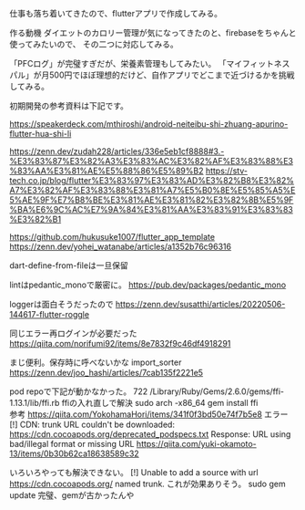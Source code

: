 仕事も落ち着いてきたので、flutterアプリで作成してみる。

作る動機
ダイエットのカロリー管理が気になってきたのと、firebaseをちゃんと使ってみたいので、
その二つに対応してみる。

「PFCログ」が完璧すぎだが、栄養素管理もしてみたい。
「マイフィットネスパル」が月500円でほぼ理想的だけど、自作アプリでどこまで近づけるかを挑戦してみる。

初期開発の参考資料は下記です。

https://speakerdeck.com/mthiroshi/android-neiteibu-shi-zhuang-apurino-flutter-hua-shi-li

https://zenn.dev/zudah228/articles/336e5eb1cf8888#3.-%E3%83%87%E3%82%A3%E3%83%AC%E3%82%AF%E3%83%88%E3%83%AA%E3%81%AE%E5%88%86%E5%89%B2
https://stv-tech.co.jp/blog/flutter%E3%83%97%E3%83%AD%E3%82%B8%E3%82%A7%E3%82%AF%E3%83%88%E3%81%A7%E5%B0%8E%E5%85%A5%E5%AE%9F%E7%B8%BE%E3%81%AE%E3%81%82%E3%82%8B%E5%9F%BA%E6%9C%AC%E7%9A%84%E3%81%AA%E3%83%91%E3%83%83%E3%82%B1

https://github.com/hukusuke1007/flutter_app_template
https://zenn.dev/yohei_watanabe/articles/a1352b76c96316

dart-define-from-fileは一旦保留

lintはpedantic_monoで厳密に。
https://pub.dev/packages/pedantic_mono

loggerは面白そうだったので
https://zenn.dev/susatthi/articles/20220506-144617-flutter-roggle


同じエラー再ログインが必要だった
https://qiita.com/norifumi92/items/8e7832f9c46df4918291

まじ便利。保存時に呼べないかな
import_sorter
https://zenn.dev/joo_hashi/articles/7cab135f2221e5

pod repoで下記が動かなかった。
722 /Library/Ruby/Gems/2.6.0/gems/ffi-1.13.1/lib/ffi.rb
ffiの入れ直しで解決
sudo arch -x86_64 gem install ffi    
参考
https://qiita.com/YokohamaHori/items/341f0f3bd50e74f7b5e8
エラー
[!] CDN: trunk URL couldn't be downloaded: https://cdn.cocoapods.org/deprecated_podspecs.txt Response: URL using bad/illegal format or missing URL
https://qiita.com/yuki-okamoto-13/items/0b30b62ca18638589c32

いろいろやっても解決できない。
[!] Unable to add a source with url https://cdn.cocoapods.org/ named trunk.
これが効果ありそう。
sudo gem update
完璧、gemが古かったんや